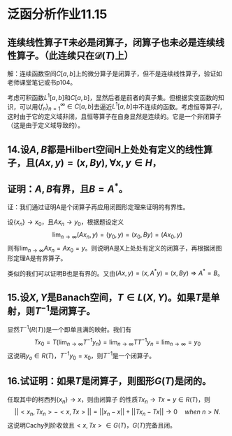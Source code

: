 # 泛函分析作业11.15

## 连续线性算子T未必是闭算子，闭算子也未必是连续线性算子。（此连续只在$\mathcal D (T)$上）

解：连续函数空间$C[a,b]$上的微分算子是闭算子，但不是连续线性算子，验证如老师课堂笔记或书p104。

考虑可积函数$L^1[a,b]$和$C[a,b]$，显然后者是前者的真子集。但根据实变函数的知识，可以用$\{f_n\}_{n=1}^\infty\in C[a,b]$去逼近$L^1[a,b]$中不连续的函数。考虑恒等算子$I$，这时由于它的定义域非闭，且恒等算子在自身显然是连续的。它是一个非闭算子（这是由于定义域导致的）。

## 14.设$A,B$都是Hilbert空间H上处处有定义的线性算子，且$(Ax,y)=(x,By),\forall x,y\in H，$

## 证明：$A,B$有界，且$B=A^*$。

证：我们通过证明A是个闭算子再应用闭图形定理来证明的有界性。

设$\{x_n\}\to x_0$，且$Ax_n\to y_0$，根据题设定义
$$
\lim_{n\to\infty}(Ax_n,y)=(y_0,y)=(x_0,By)=(Ax_0,y)
$$
则有$\lim_{n\to\infty}Ax_n=Ax_0=y$。则说明A是X上处处有定义的闭算子，再根据闭图形定理A是有界算子。

类似的我们可以证明B也是有界的。又由$(Ax,y)=(x,A^*y)=(x,By)\Rightarrow A^*=B$。

## 15.设$X,Y$是Banach空间，$T\in L(X,Y)$。如果$T$是单射，则$T^{-1}$是闭算子。

显然$T^{-1}(R(T))$是一个即单且满的映射。我们有
$$
Tx_0=T\left(\lim_{n\to\infty}T^{-1}y_n\right)=\lim_{n\to\infty}TT^{-1}y_n=\lim_{n\to\infty}=y_0
$$
这说明$y_o\in R(T)$，$T^{-1}y_0=x_0$，则$T^{-1}$是一个闭算子。

## 16.试证明：如果$T$是闭算子，则图形$G(T)$是闭的。

任取其中的柯西列$\{x_n\}\to x$，则由闭算子 的性质$Tx_n\to Tx=y\in R(T)$，则
$$
||<x_n,Tx_n>-<x,Tx>||=||x_n-x||+||Tx_n-Tx||\to 0\quad when\ n>N.
$$
这说明Cachy列阶收敛且$<x,Tx>\in G(T)$，$G(T)$完备且闭。

